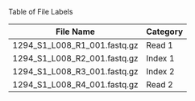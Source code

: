 Table of File Labels

| File Name  | Category |
| ------------- | ------------- |
| 1294_S1_L008_R1_001.fastq.gz  | Read 1 |
| 1294_S1_L008_R2_001.fastq.gz  | Index 1 |
| 1294_S1_L008_R3_001.fastq.gz  | Index 2 |
| 1294_S1_L008_R4_001.fastq.gz  | Read 2 |
